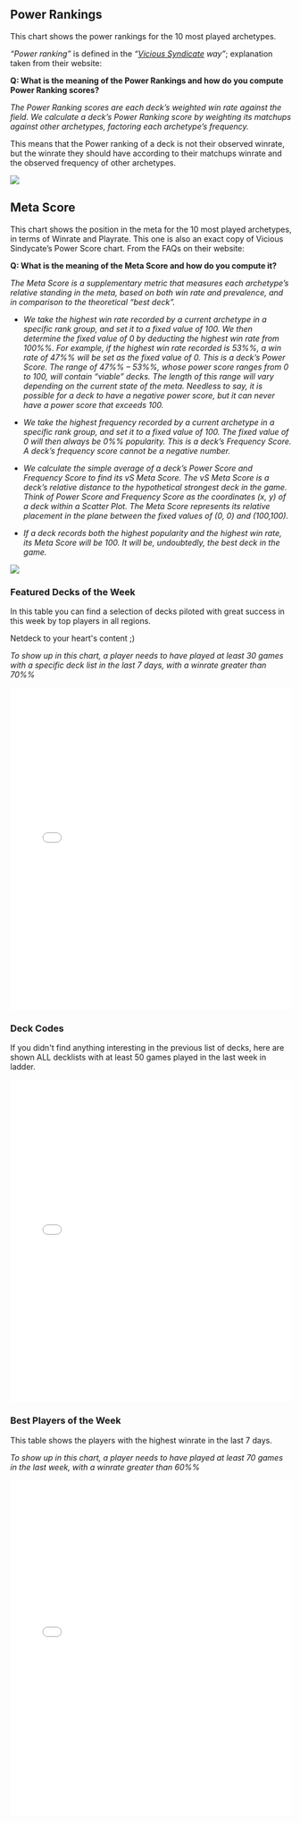 ## Power Rankings

This chart shows the power rankings for the 10 most played archetypes.

*“Power ranking”* is defined in the *“[Vicious Syndicate](https://www.vicioussyndicate.com/) way”*; explanation taken from their website:

**Q: What is the meaning of the Power Rankings and how do you compute Power Ranking scores?**

*The Power Ranking scores are each deck’s weighted win rate against the field. We calculate a deck’s Power Ranking score by weighting its matchups against other archetypes, factoring each archetype’s frequency.*

This means that the Power ranking of a deck is not their observed winrate, but the winrate they should have according to their matchups winrate and the observed frequency of other archetypes.

![](/assets/meta-report/mr%1$s/meta_score1.png)

## Meta Score

This chart shows the position in the meta for the 10 most played archetypes, in terms of Winrate and Playrate. This one is also an exact copy of Vicious Sindycate’s Power Score chart. From the FAQs on their website:

**Q: What is the meaning of the Meta Score and how do you compute it?**

*The Meta Score is a supplementary metric that measures each archetype’s relative standing in the meta, based on both win rate and prevalence, and in comparison to the theoretical “best deck”.*

  - *We take the highest win rate recorded by a current archetype in a specific rank group, and set it to a fixed value of 100. We then determine the fixed value of 0 by deducting the highest win rate from 100%%. For example, if the highest win rate recorded is 53%%, a win rate of 47%% will be set as the fixed value of 0. This is a deck’s Power Score. The range of 47%% – 53%%, whose power score ranges from 0 to 100, will contain “viable” decks. The length of this range will vary depending on the current state of the meta. Needless to say, it is possible for a deck to have a negative power score, but it can never have a power score that exceeds 100.*

  - *We take the highest frequency recorded by a current archetype in a specific rank group, and set it to a fixed value of 100. The fixed value of 0 will then always be 0%% popularity. This is a deck’s Frequency Score. A deck’s frequency score cannot be a negative number.*

  - *We calculate the simple average of a deck’s Power Score and Frequency Score to find its vS Meta Score. The vS Meta Score is a deck’s relative distance to the hypothetical strongest deck in the game. Think of Power Score and Frequency Score as the coordinates (x, y) of a deck within a Scatter Plot. The Meta Score represents its relative placement in the plane between the fixed values of (0, 0) and (100,100).*

  - *If a deck records both the highest popularity and the highest win rate, its Meta Score will be 100. It will be, undoubtedly, the best deck in the game.*

![](/assets/meta-report/mr%1$s/meta_score2.png)

### Featured Decks of the Week

In this table you can find a selection of decks piloted with great success in this week by top players in all regions.

Netdeck to your heart's content ;)

*To show up in this chart, a player needs to have played at least 30 games with a specific deck list in the last 7 days, with a winrate greater than 70%%*

   <iframe src="/assets/meta-report/mr%1$s/best_players.html" 
	width="100%%"
        height="575px"   
	style="border:1px solid transparent">
   </iframe>

### Deck Codes

If you didn't find anything interesting in the previous list of decks, here are shown ALL decklists with at least 50 games played in the last week in ladder.

   <iframe src="/assets/meta-report/mr%1$s/deck_codes.html" 
	width="100%%"
        height="575px"   
	style="border:1px solid transparent">
   </iframe>

### Best Players of the Week

This table shows the players with the highest winrate in the last 7 days.

*To show up in this chart, a player needs to have played at least 70 games in the last week, with a winrate greater than 60%%*

   <iframe src="/assets/meta-report/mr%1$s/player_leaderboard.html" 
	width="100%%"
        height="600px"   
	style="border:1px solid transparent">
   </iframe>

<script>

document.getElementById("defaultOpen-1").click();
document.getElementById("defaultOpen-2").click();
document.getElementById("defaultOpen-3").click();

function openTab(evt, tabName, boxName) {    
    var i, tabcontent, tablinks;

    var box = document.getElementById(boxName)

    tabcontent = box.getElementsByClassName("tabcontent");
    for (i = 0; i < tabcontent.length; i++) {
        tabcontent[i].style.display = "none";
    }

    tablinks = box.getElementsByClassName("tablinks");
    for (i = 0; i < tablinks.length; i++) {
        tablinks[i].className = tablinks[i].className.replace(" active", "");
    }

    document.getElementById(tabName).style.display = "block";
    evt.currentTarget.className += " active";
}

</script>